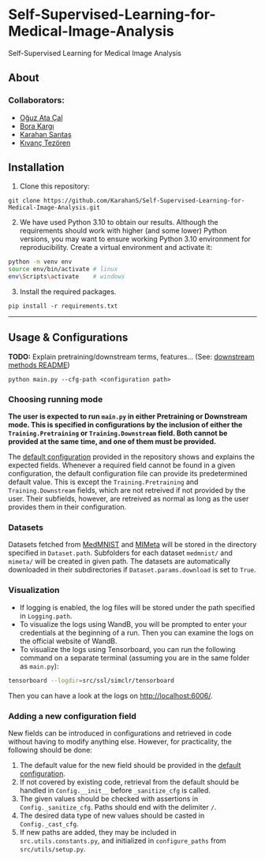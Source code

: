# Self-Supervised-Learning-for-Medical-Image-Analysis

Self-Supervised Learning for Medical Image Analysis


## About


### Collaborators:
- [Oğuz Ata Çal](https://github.com/OguzAtaCal)
- [Bora Kargı](https://github.com/kargibora)
- [Karahan Sarıtaş](https://github.com/KarahanS)
- [Kıvanç Tezören](https://github.com/kivanctezoren)

## Installation

1. Clone this repository:
```
git clone https://github.com/KarahanS/Self-Supervised-Learning-for-Medical-Image-Analysis.git
```
2. We have used Python 3.10 to obtain our results. Although the requirements should work with higher (and some lower) Python versions, you may want to ensure working Python 3.10 environment for reproducibility. 
 Create a virtual environment and activate it:
```bash
python -m venv env
source env/bin/activate # linux
env\Scripts\activate    # windows
```
3. Install the required packages.
```
pip install -r requirements.txt
```
---

## Usage & Configurations
**TODO:** Explain pretraining/downstream terms, features...
(See: [downstream methods README](src/downstream/README.md))

```
python main.py --cfg-path <configuration path>
```

### Choosing running mode

**The user is expected to run `main.py` in either Pretraining or Downstream mode. This is specified in configurations by the inclusion of either the `Training.Pretraining` or `Training.Downstream` field. Both cannot be provided at the same time, and one of them must be provided.**

The [default configuration](src/utils/config/defaults.yaml) provided in the repository shows and explains the expected fields. Whenever a required field cannot be found in a given configuration, the default configuration file can provide its predetermined default value. This is except the `Training.Pretraining` and `Training.Downstream` fields, which are not retreived if not provided by the user. Their subfields, however, are retreived as normal as long as the user provides them in their configuration.

### Datasets

Datasets fetched from [MedMNIST](https://medmnist.com/) and [MIMeta](https://www.l2l-challenge.org/data.html) will be stored in the directory specified in `Dataset.path`. Subfolders for each dataset `medmnist/` and `mimeta/` will be created in given path. The datasets are automatically downloaded in their subdirectories if `Dataset.params.download` is set to `True`.

### Visualization

* If logging is enabled, the log files will be stored under the path specified in `Logging.path`.
* To visualize the logs using WandB, you will be prompted to enter your credentials at the beginning of a run. Then you can examine the logs on the official website of WandB.
* To visualize the logs using Tensorboard, you can run the following command on a separate terminal (assuming you are in the same folder as `main.py`):
```bash
tensorboard --logdir=src/ssl/simclr/tensorboard
```
Then you can have a look at the logs on [http://localhost:6006/](http://localhost:6006/).

### Adding a new configuration field

New fields can be introduced in configurations and retrieved in code without having to modify anything else.
However, for practicality, the following should be done:
1. The default value for the new field should be provided in the [default configuration](src/utils/config/defaults.yaml).
2. If not covered by existing code, retrieval from the default should be handled in `Config.__init__` before `_sanitize_cfg` is called.
3. The given values should be checked with assertions in `Config._sanitize_cfg`. Paths should end with the delimiter `/`.
4. The desired data type of new values should be casted in `Config._cast_cfg`.
5. If new paths are added, they may be included in `src.utils.constants.py`, and initialized in `configure_paths` from `src/utils/setup.py`.
